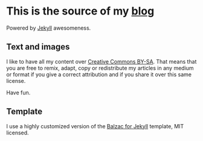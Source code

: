 # This is the source of my [blog](https://martingonzalez.net)
Powered by [Jekyll](http://jekyllrb.com/) awesomeness.

## Text and images
I like to have all my content over [Creative Commons BY-SA](https://creativecommons.org/licenses/by-sa/4.0/). That means that you are free to remix, adapt, copy or redistribute my articles in any medium or format if you give a correct attribution and if you share it over this same license. 

Have fun.

## Template
I use a highly customized version of the [Balzac for Jekyll](https://github.com/ColeTownsend/Balzac-for-Jekyll) template, MIT licensed.
